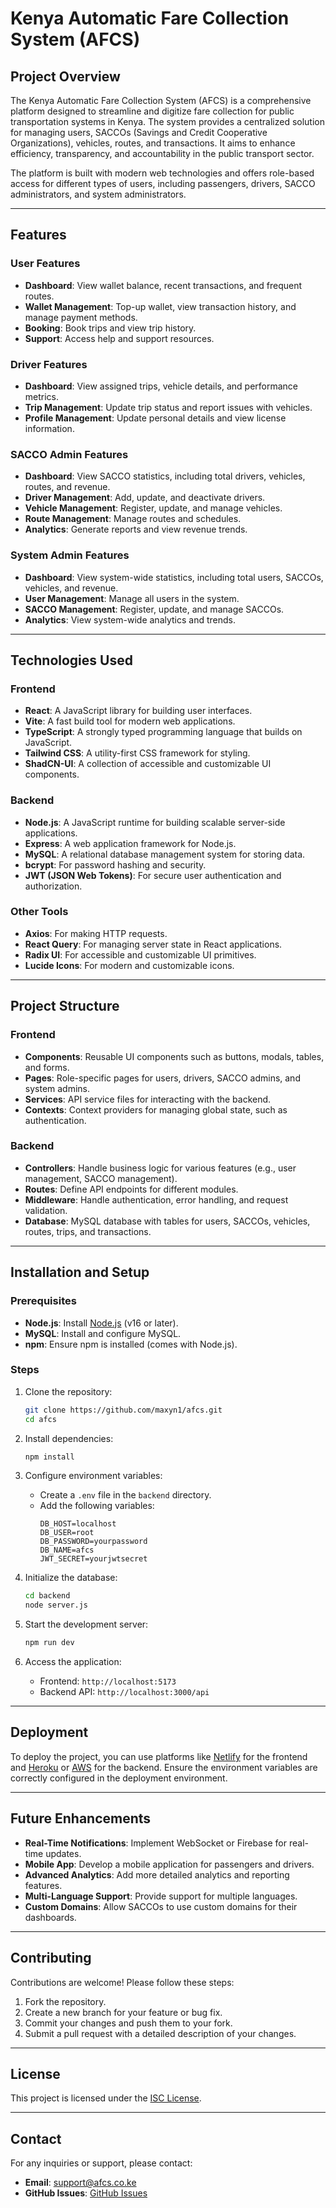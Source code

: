 # Kenya Automatic Fare Collection System (AFCS)

## Project Overview

The Kenya Automatic Fare Collection System (AFCS) is a comprehensive platform designed to streamline and digitize fare collection for public transportation systems in Kenya. The system provides a centralized solution for managing users, SACCOs (Savings and Credit Cooperative Organizations), vehicles, routes, and transactions. It aims to enhance efficiency, transparency, and accountability in the public transport sector.

The platform is built with modern web technologies and offers role-based access for different types of users, including passengers, drivers, SACCO administrators, and system administrators.

---

## Features

### User Features
- **Dashboard**: View wallet balance, recent transactions, and frequent routes.
- **Wallet Management**: Top-up wallet, view transaction history, and manage payment methods.
- **Booking**: Book trips and view trip history.
- **Support**: Access help and support resources.

### Driver Features
- **Dashboard**: View assigned trips, vehicle details, and performance metrics.
- **Trip Management**: Update trip status and report issues with vehicles.
- **Profile Management**: Update personal details and view license information.

### SACCO Admin Features
- **Dashboard**: View SACCO statistics, including total drivers, vehicles, routes, and revenue.
- **Driver Management**: Add, update, and deactivate drivers.
- **Vehicle Management**: Register, update, and manage vehicles.
- **Route Management**: Manage routes and schedules.
- **Analytics**: Generate reports and view revenue trends.

### System Admin Features
- **Dashboard**: View system-wide statistics, including total users, SACCOs, vehicles, and revenue.
- **User Management**: Manage all users in the system.
- **SACCO Management**: Register, update, and manage SACCOs.
- **Analytics**: View system-wide analytics and trends.

---

## Technologies Used

### Frontend
- **React**: A JavaScript library for building user interfaces.
- **Vite**: A fast build tool for modern web applications.
- **TypeScript**: A strongly typed programming language that builds on JavaScript.
- **Tailwind CSS**: A utility-first CSS framework for styling.
- **ShadCN-UI**: A collection of accessible and customizable UI components.

### Backend
- **Node.js**: A JavaScript runtime for building scalable server-side applications.
- **Express**: A web application framework for Node.js.
- **MySQL**: A relational database management system for storing data.
- **bcrypt**: For password hashing and security.
- **JWT (JSON Web Tokens)**: For secure user authentication and authorization.

### Other Tools
- **Axios**: For making HTTP requests.
- **React Query**: For managing server state in React applications.
- **Radix UI**: For accessible and customizable UI primitives.
- **Lucide Icons**: For modern and customizable icons.

---

## Project Structure

### Frontend
- **Components**: Reusable UI components such as buttons, modals, tables, and forms.
- **Pages**: Role-specific pages for users, drivers, SACCO admins, and system admins.
- **Services**: API service files for interacting with the backend.
- **Contexts**: Context providers for managing global state, such as authentication.

### Backend
- **Controllers**: Handle business logic for various features (e.g., user management, SACCO management).
- **Routes**: Define API endpoints for different modules.
- **Middleware**: Handle authentication, error handling, and request validation.
- **Database**: MySQL database with tables for users, SACCOs, vehicles, routes, trips, and transactions.

---

## Installation and Setup

### Prerequisites
- **Node.js**: Install [Node.js](https://nodejs.org/) (v16 or later).
- **MySQL**: Install and configure MySQL.
- **npm**: Ensure npm is installed (comes with Node.js).

### Steps
1. Clone the repository:
   ```bash
   git clone https://github.com/maxyn1/afcs.git
   cd afcs
   ```

2. Install dependencies:
   ```bash
   npm install
   ```

3. Configure environment variables:
   - Create a `.env` file in the `backend` directory.
   - Add the following variables:
     ```
     DB_HOST=localhost
     DB_USER=root
     DB_PASSWORD=yourpassword
     DB_NAME=afcs
     JWT_SECRET=yourjwtsecret
     ```

4. Initialize the database:
   ```bash
   cd backend
   node server.js
   ```

5. Start the development server:
   ```bash
   npm run dev
   ```

6. Access the application:
   - Frontend: `http://localhost:5173`
   - Backend API: `http://localhost:3000/api`

---

## Deployment

To deploy the project, you can use platforms like [Netlify](https://www.netlify.com/) for the frontend and [Heroku](https://www.heroku.com/) or [AWS](https://aws.amazon.com/) for the backend. Ensure the environment variables are correctly configured in the deployment environment.

---

## Future Enhancements

- **Real-Time Notifications**: Implement WebSocket or Firebase for real-time updates.
- **Mobile App**: Develop a mobile application for passengers and drivers.
- **Advanced Analytics**: Add more detailed analytics and reporting features.
- **Multi-Language Support**: Provide support for multiple languages.
- **Custom Domains**: Allow SACCOs to use custom domains for their dashboards.

---

## Contributing

Contributions are welcome! Please follow these steps:
1. Fork the repository.
2. Create a new branch for your feature or bug fix.
3. Commit your changes and push them to your fork.
4. Submit a pull request with a detailed description of your changes.

---

## License

This project is licensed under the [ISC License](LICENSE).

---

## Contact

For any inquiries or support, please contact:
- **Email**: support@afcs.co.ke
- **GitHub Issues**: [GitHub Issues](https://github.com/maxyn1/afcs/issues)
